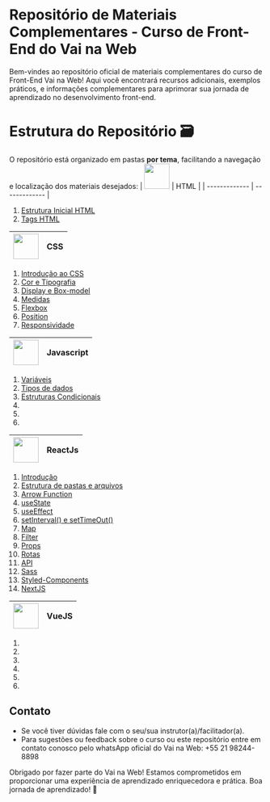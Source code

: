 # Repositório de Materiais Complementares - Curso de Front-End do Vai na Web

Bem-vindes ao repositório oficial de materiais complementares do curso de Front-End Vai na Web! Aqui você encontrará recursos adicionais, exemplos práticos, e informações complementares para aprimorar sua jornada de aprendizado no desenvolvimento front-end.

# Estrutura do Repositório 🗃

O repositório está organizado em pastas **por tema**, facilitando a navegação e localização dos materiais desejados:
| <img src='https://logodownload.org/wp-content/uploads/2016/10/html5-logo-2834x4000.png' width = '50px'/> | HTML |
| ------------- | ------------- |

<ol>
    <li>
        <a href="./MOD1/04.Estrutura Inicial HTML.md
        " >Estrutura Inicial HTML </a>
    </li>
    <li>
        <a href="./MOD1/05.Conhecendo as tags.md" >Tags HTML </a>
    </li>
</ol>

| <img src='https://logodownload.org/wp-content/uploads/2017/04/css-3-logo-2834x4000.png' width = '50px'/> | CSS |
| -------------------------------------------------------------------------------------------------------- | --- |

<ol>
 <li>
      <a href="./MOD1/07.Introdução ao CSS.md" >Introdução ao CSS </a>
  </li>
   <li>
 <a href="./MOD1/08.Cor e Tipografia.md" >Cor e Tipografia </a>
   </li>
   <li>
 <a href="./MOD1/09.Display e box-model.md" >Display e Box-model</a>
   </li>
   <li>
    <a href="./MOD1/10.Medidas CSS.md" >Medidas</a>
   </li>
   <li>
      <a href='./MOD1/11.Flexbox.md'>Flexbox</a>
   </li>
   <li>
       <a href='./MOD1/13.Position.md'>Position</a>
   </li>
   <li>
       <a href='./MOD1/12.Responsividade.md'>Responsividade</a>
   </li>
</ol>

| <img src='https://logodownload.org/wp-content/uploads/2022/04/javascript-logo-4.png' width = '50px'/> | Javascript |
| ----------------------------------------------------------------------------------------------------- | ---------- |

<ol>
 <li>
  <a href="./MOD2/LogicaDeProgramacao/01.variaveis.md" >Variáveis</a>
 </li>
   <li>
    <a href="./MOD2/LogicaDeProgramacao/02.tiposDeDados.md" >Tipos de dados</a></li>
   <li> <a href="./MOD2/LogicaDeProgramacao/03. Condicionais.md" >Estruturas Condicionais</a>
   </li>
   <li></li>
   <li></li>
   <li></li>
</ol>

| <img src='https://upload.wikimedia.org/wikipedia/commons/thumb/a/a7/React-icon.svg/2300px-React-icon.svg.png' width = '50px'/> | ReactJs |
| ------------------------------------------------------------------------------------------------------------------------------ | ------- |

<ol>
 <li>
  <a href="./MOD2/React/01.IntroducaoReact.md" >Introdução</a>
 </li>
   <li>
    <a href="./MOD2/React/02.EstruturaDePastasArquivosReact.md" >Estrutura de pastas e arquivos</a></li>
   <li>
    <a href="./MOD2/React/03.ArrowFunction.md" >Arrow Function</a></li>
   <li>
    <a href="./MOD2/React/04.Hooks(useState).md" >useState</a>
   </li>
    <li>
    <a href="./MOD2/React/11.useEffect.md" >useEffect</a>
   </li>
   <li>
    <a href="./MOD2/React/05.setInterval()setTimeout().md" >setInterval() e setTimeOut()</a></li>
   <li>
      <a href="./MOD2/React/07.Map.md" >Map</a>
   </li>
   <li>
      <a href="./MOD2/React/08.Filter.md" >Filter</a>
   </li>
   <li>
      <a href="./MOD2/React/10.Props.md" >Props</a>
   </li>
   <li>
      <a href="./MOD2/React/12.ReactRouterDom.md" >Rotas</a>
   </li>
   <li>
      <a href="./MOD2/React/13.API.md" >API</a>
   </li>
   <li>
      <a href="./MOD2/React/14.Sass.md" >Sass</a>
   </li>
     <li>
      <a href="./MOD2/React/06.StyledComponents.md" >Styled-Components</a>
   </li>
     <li>
      <a href="./MOD2/React/15.NextJs.md" >NextJS</a>
   </li>
</ol>

| <img src='https://cdn.icon-icons.com/icons2/2415/PNG/512/vuejs_original_wordmark_logo_icon_146305.png' width = '50px'/> | VueJS |
| ----------------------------------------------------------------------------------------------------- | ---------- |

<ol>
   <li>
   </li>
   <li>
   </li>
   <li></li>
   <li></li>
   <li></li>
   <li></li>
</ol>

## Contato

- Se você tiver dúvidas fale com o seu/sua instrutor(a)/facilitador(a).
- Para sugestões ou feedback sobre o curso ou este repositório entre em contato conosco pelo whatsApp oficial do Vai na Web: +55 21 98244-8898

Obrigado por fazer parte do Vai na Web! Estamos comprometidos em proporcionar uma experiência de aprendizado enriquecedora e prática. Boa jornada de aprendizado! 🚀
